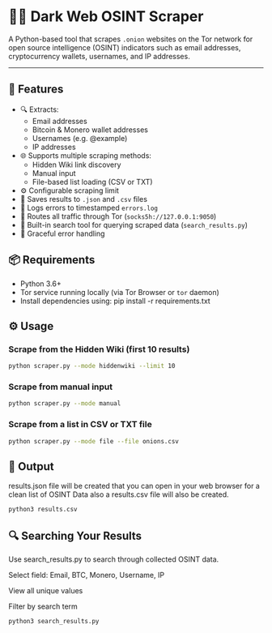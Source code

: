 # 🕵️‍♂️ Dark Web OSINT Scraper

A Python-based tool that scrapes `.onion` websites on the Tor network for open source intelligence (OSINT) indicators such as email addresses, cryptocurrency wallets, usernames, and IP addresses.

---


## 🚀 Features

- 🔍 Extracts:
  - Email addresses
  - Bitcoin & Monero wallet addresses
  - Usernames (e.g. @example)
  - IP addresses
- 🌐 Supports multiple scraping methods:
  - Hidden Wiki link discovery
  - Manual input
  - File-based list loading (CSV or TXT)
- ⚙️ Configurable scraping limit
- 📁 Saves results to `.json` and `.csv` files
- 📄 Logs errors to timestamped `errors.log`
- 🔐 Routes all traffic through Tor (`socks5h://127.0.0.1:9050`)
- 💬 Built-in search tool for querying scraped data (`search_results.py`)
- 🧪 Graceful error handling


## 📦 Requirements

- Python 3.6+
- Tor service running locally (via Tor Browser or `tor` daemon)
- Install dependencies using: pip install -r requirements.txt

## ⚙️ Usage
### Scrape from the Hidden Wiki (first 10 results)

```bash
python scraper.py --mode hiddenwiki --limit 10
```

### Scrape from manual input

```bash
python scraper.py --mode manual
```

### Scrape from a list in CSV or TXT file

```bash
python scraper.py --mode file --file onions.csv
```


## 📁 Output
results.json file will be created that you can open in your web browser for a clean list of OSINT Data also a results.csv file will also be created.

```bash
python3 results.csv
```


## 🔍 Searching Your Results
Use search_results.py to search through collected OSINT data.

Select field: Email, BTC, Monero, Username, IP

View all unique values

Filter by search term

```bash
python3 search_results.py
```
